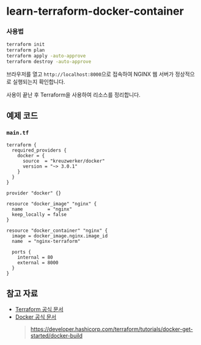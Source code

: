 # learn-terraform-docker-container

### 사용법

```sh
terraform init
terraform plan
terraform apply -auto-approve
terraform destroy -auto-approve
```

브라우저를 열고 `http://localhost:8000`으로 접속하여 NGINX 웹 서버가 정상적으로 실행되는지 확인합니다.

사용이 끝난 후 Terraform을 사용하여 리소스를 정리합니다.

## 예제 코드

### `main.tf`

```hcl
terraform {
  required_providers {
    docker = {
      source  = "kreuzwerker/docker"
      version = "~> 3.0.1"
    }
  }
}

provider "docker" {}

resource "docker_image" "nginx" {
  name         = "nginx"
  keep_locally = false
}

resource "docker_container" "nginx" {
  image = docker_image.nginx.image_id
  name  = "nginx-terraform"

  ports {
    internal = 80
    external = 8000
  }
}
```

## 참고 자료

- [Terraform 공식 문서](https://www.terraform.io/docs)
- [Docker 공식 문서](https://docs.docker.com/)
  > https://developer.hashicorp.com/terraform/tutorials/docker-get-started/docker-build
